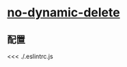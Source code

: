 # [no-dynamic-delete](https://typescript-eslint.io/rules/no-dynamic-delete)

## 配置

<<< ./.eslintrc.js
